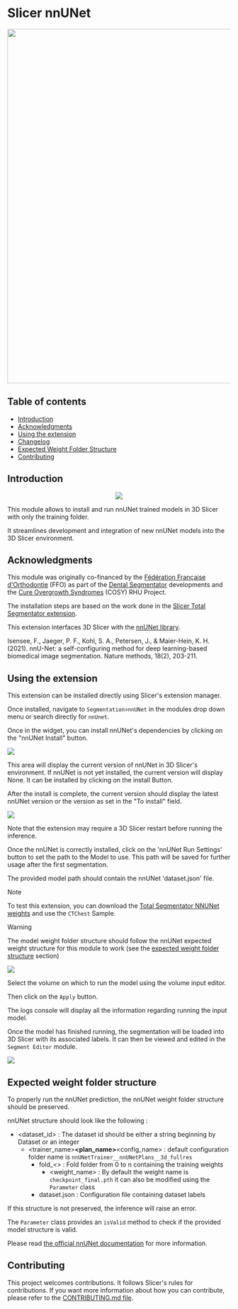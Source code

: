 # Slicer nnUNet

<img src="https://github.com/KitwareMedical/SlicerNNUnet/raw/main/Screenshots/1.png" width="800"/>

## Table of contents

* [Introduction](#introduction)
* [Acknowledgments](#acknowledgments)
* [Using the extension](#using-the-extension)
* [Changelog](#changelog)
* [Expected Weight Folder Structure](#expected-weight-folder-structure)
* [Contributing](#contributing)

## Introduction

<div style="text-align:center">
<img class="center" src="https://github.com/KitwareMedical/SlicerNNUnet/raw/main/SlicerNNUnet/Resources/Icons/SlicerNNUnet.png"/>
</div>

This module allows to install and run nnUNet trained models in 3D Slicer with only the training folder.

It streamlines development and integration of new nnUNet models into the 3D Slicer environment.

## Acknowledgments

This module was originally co-financed by the 
<a href="https://orthodontie-ffo.org/">Fédération Française d\'Orthodontie</a> (FFO) as part of the 
<a href="https://github.com/gaudot/SlicerDentalSegmentator/">Dental Segmentator</a> 
developments and the <a href="https://rhu-cosy.com/en/accueil-english/">Cure Overgrowth Syndromes</a> 
(COSY) RHU Project.

The installation steps are based on the work done in the 
<a href="https://github.com/lassoan/SlicerTotalSegmentator/">Slicer Total Segmentator extension</a>.

This extension interfaces 3D Slicer with the 
<a href="https://github.com/MIC-DKFZ/nnUNet">nnUNet library</a>.

Isensee, F., Jaeger, P. F., Kohl, S. A., Petersen, J., & Maier-Hein, K. H. (2021). nnU-Net: a self-configuring 
method for deep learning-based biomedical image segmentation. Nature methods, 18(2), 203-211.


## Using the extension

This extension can be installed directly using Slicer's extension manager.

Once installed, navigate to `Segmentation>nnUNet` in the modules drop down menu or search directly
for `nnUnet`.

Once in the widget, you can install nnUNet's dependencies by clicking on the "nnUNet Install" button.

<img src="https://github.com/KitwareMedical/SlicerNNUnet/raw/main/Screenshots/2.png"/>

This area will display the current version of nnUNet in 3D Slicer's environment.
If nnUNet is not yet installed, the current version will display None.
It can be installed by clicking on the install Button.

After the install is complete, the current version should display the latest nnUNet version or the version as set in
the "To install" field.

<img src="https://github.com/KitwareMedical/SlicerNNUnet/raw/main/Screenshots/3.png"/>

Note that the extension may require a 3D Slicer restart before running the inference.

Once the nnUNet is correctly installed, click on the 'nnUNet Run Settings' button to set the path to the Model to use.
This path will be saved for further usage after the first segmentation.

The provided model path should contain the nnUNet 'dataset.json' file.

> [!NOTE]
> To test this extension, you can download the 
> <a href="https://github.com/wasserth/TotalSegmentator/releases">Total Segmentator NNUNet weights</a> 
> and use the `CTChest` Sample. 


> [!WARNING]
> The model weight folder structure should follow the nnUNet expected weight structure for this module to work
> (see the [expected weight folder structure](#expected-weight-folder-structure) section)

<img src="https://github.com/KitwareMedical/SlicerNNUnet/raw/main/Screenshots/4.png"/>

Select the volume on which to run the model using the volume input editor.

Then click on the `Apply` button.

The logs console will display all the information regarding running the input model.

Once the model has finished running, the segmentation will be loaded into 3D Slicer with its associated labels.
It can then be viewed and edited in the `Segment Editor` module.

<img src="https://github.com/KitwareMedical/SlicerNNUnet/raw/main/Screenshots/1.png"/>

## Expected weight folder structure

To properly run the nnUNet prediction, the nnUNet weight folder structure should be preserved.

nnUNet structure should look like the following : 
* <dataset_id> : The dataset id should be either a string beginning by Dataset or an integer
  * <trainer_name>__<plan_name>__<config_name> : default configuration folder name is `nnUNetTrainer__nnUNetPlans__3d_fullres`
    * fold_<> : Fold folder from 0 to n containing the training weights
      * <weight_name> : By default the weight name is `checkpoint_final.pth` it can also be modified using the `Parameter` class
    * dataset.json : Configuration file containing dataset labels

If this structure is not preserved, the inference will raise an error.

The `Parameter` class provides an `isValid` method to check if the provided model structure is valid.

Please read [the official nnUNet documentation](https://github.com/MIC-DKFZ/nnUNet/blob/master/documentation/how_to_use_nnunet.md#3d-u-net-cascade) 
for more information.

## Contributing

This project welcomes contributions. It follows Slicer's rules for contributions. 
If you want more information about how you can contribute, please refer to
the [CONTRIBUTING.md file](https://github.com/Slicer/Slicer/blob/main/CONTRIBUTING.md).

